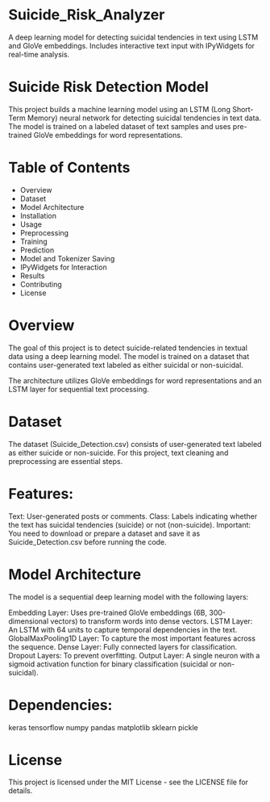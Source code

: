 # Suicide_Risk_Analyzer
A deep learning model for detecting suicidal tendencies in text using LSTM and GloVe embeddings. Includes interactive text input with IPyWidgets for real-time analysis.

# Suicide Risk Detection Model
This project builds a machine learning model using an LSTM (Long Short-Term Memory) neural network for detecting suicidal tendencies in text data. The model is trained on a labeled dataset of text samples and uses pre-trained GloVe embeddings for word representations.

# Table of Contents
- Overview
- Dataset
- Model Architecture
- Installation
- Usage
- Preprocessing
- Training
- Prediction
- Model and Tokenizer Saving
- IPyWidgets for Interaction
- Results
- Contributing
- License

# Overview
The goal of this project is to detect suicide-related tendencies in textual data using a deep learning model. The model is trained on a dataset that contains user-generated text labeled as either suicidal or non-suicidal.

The architecture utilizes GloVe embeddings for word representations and an LSTM layer for sequential text processing.

# Dataset
The dataset (Suicide_Detection.csv) consists of user-generated text labeled as either suicide or non-suicide. For this project, text cleaning and preprocessing are essential steps.

# Features:
Text: User-generated posts or comments.
Class: Labels indicating whether the text has suicidal tendencies (suicide) or not (non-suicide).
Important: You need to download or prepare a dataset and save it as Suicide_Detection.csv before running the code.

# Model Architecture
The model is a sequential deep learning model with the following layers:

Embedding Layer: Uses pre-trained GloVe embeddings (6B, 300-dimensional vectors) to transform words into dense vectors.
LSTM Layer: An LSTM with 64 units to capture temporal dependencies in the text.
GlobalMaxPooling1D Layer: To capture the most important features across the sequence.
Dense Layer: Fully connected layers for classification.
Dropout Layers: To prevent overfitting.
Output Layer: A single neuron with a sigmoid activation function for binary classification (suicidal or non-suicidal).

# Dependencies:
keras
tensorflow
numpy
pandas
matplotlib
sklearn
pickle

# License
This project is licensed under the MIT License - see the LICENSE file for details.
